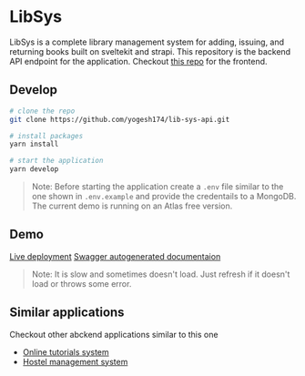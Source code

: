 # LibSys

LibSys is a complete library management system for adding, issuing, and returning books built on sveltekit and strapi. This repository is the backend API endpoint for the application. Checkout [this repo](https://github.com/yogesh174/lib-sys) for the frontend. 

## Develop

```bash
# clone the repo
git clone https://github.com/yogesh174/lib-sys-api.git

# install packages
yarn install

# start the application
yarn develop
```

> Note: Before starting the application create a `.env` file similar to the one shown in `.env.example` and provide the credentails to a MongoDB. The current demo is running on an Atlas free version.

## Demo

[Live deployment](https://lib-sys-api.herokuapp.com/)
[Swagger autogenerated documentaion](https://lib-sys-api.herokuapp.com/documentation)

> Note: It is slow and sometimes doesn't load. Just refresh if it doesn't load or throws some error.

## Similar applications

Checkout other abckend applications similar to this one
- [Online tutorials system](https://github.com/yogesh174/vid-onl-api)
- [Hostel management system](https://github.com/yogesh174/htl-mgmt-api)
